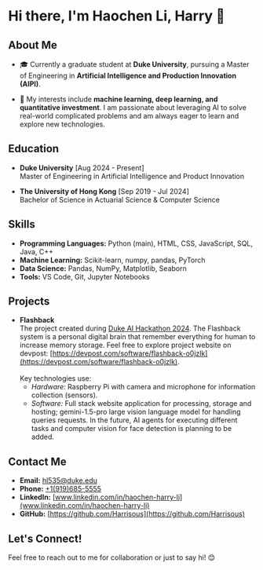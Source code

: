 # Hi there, I'm Haochen Li, Harry 👋

## About Me
- 🎓 Currently a graduate student at **Duke University**, pursuing a Master of Engineering in **Artificial Intelligence and Production Innovation (AIPI)**.

- 🔭 My interests include **machine learning, deep learning, and quantitative investment**. I am passionate about leveraging AI to solve real-world complicated problems and am always eager to learn and explore new technologies.

## Education
- **Duke University** [Aug 2024 - Present] <br>
  Master of Engineering in Artificial Intelligence and Product Innovation
 
- **The University of Hong Kong** [Sep 2019 - Jul 2024] <br>
  Bachelor of Science in Actuarial Science & Computer Science 

## Skills
- **Programming Languages:** Python (main), HTML, CSS, JavaScript, SQL, Java, C++
- **Machine Learning:** Scikit-learn, numpy, pandas, PyTorch
- **Data Science:** Pandas, NumPy, Matplotlib, Seaborn
- **Tools:** VS Code, Git, Jupyter Notebooks

## Projects
- **Flashback**  
The project created during [Duke AI Hackathon 2024](https://duke-ai-hack-2024.devpost.com/). The Flashback system is a personal digital brain that remember everything for human to increase memory storage. Feel free to explore project website on devpost: [https://devpost.com/software/flashback-o0jzlk](https://devpost.com/software/flashback-o0jzlk). <br><br> Key technologies use:
    - *Hardware:* Raspberry Pi with camera and microphone for information collection (sensors). 
    - *Software:* Full stack website application for processing, storage and hosting; gemini-1.5-pro large vision language model for handling queries requests. In the future, AI agents for executing different tasks and computer vision for face detection is planning to be added.


## Contact Me
- **Email:** [hl535@duke.edu](mailto:hl535@duke.edu)
- **Phone:** [+1(919)685-5555](tel:+19196855555)
- **LinkedIn:** [www.linkedin.com/in/haochen-harry-li](www.linkedin.com/in/haochen-harry-li)
- **GitHub:** [https://github.com/Harrisous](https://github.com/Harrisous)

## Let's Connect!
Feel free to reach out to me for collaboration or just to say hi! 😊